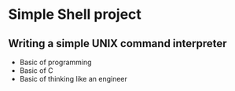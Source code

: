 # Simple Shell project

## Writing a simple UNIX command interpreter

* Basic of programming
* Basic of C
* Basic of thinking like an engineer
